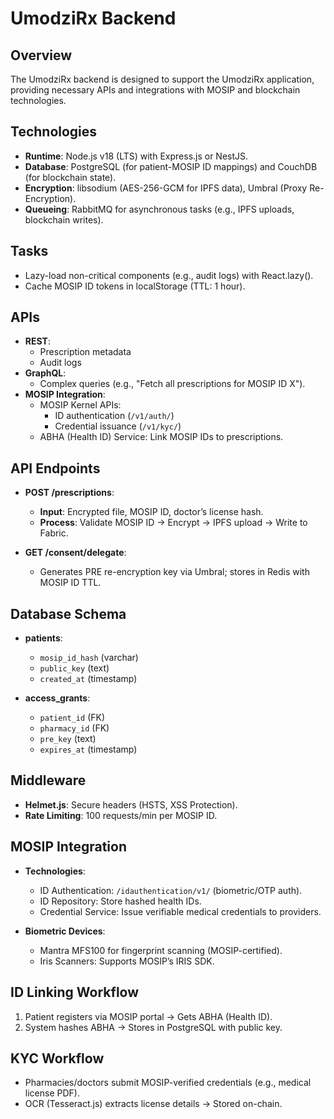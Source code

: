 # UmodziRx Backend

## Overview
The UmodziRx backend is designed to support the UmodziRx application, providing necessary APIs and integrations with MOSIP and blockchain technologies.

## Technologies
- **Runtime**: Node.js v18 (LTS) with Express.js or NestJS.
- **Database**: PostgreSQL (for patient-MOSIP ID mappings) and CouchDB (for blockchain state).
- **Encryption**: libsodium (AES-256-GCM for IPFS data), Umbral (Proxy Re-Encryption).
- **Queueing**: RabbitMQ for asynchronous tasks (e.g., IPFS uploads, blockchain writes).

## Tasks
- Lazy-load non-critical components (e.g., audit logs) with React.lazy().
- Cache MOSIP ID tokens in localStorage (TTL: 1 hour).

## APIs
- **REST**: 
  - Prescription metadata
  - Audit logs
- **GraphQL**: 
  - Complex queries (e.g., "Fetch all prescriptions for MOSIP ID X").
- **MOSIP Integration**: 
  - MOSIP Kernel APIs: 
    - ID authentication (`/v1/auth/`)
    - Credential issuance (`/v1/kyc/`)
  - ABHA (Health ID) Service: Link MOSIP IDs to prescriptions.

## API Endpoints
- **POST /prescriptions**:
  - **Input**: Encrypted file, MOSIP ID, doctor’s license hash.
  - **Process**: Validate MOSIP ID → Encrypt → IPFS upload → Write to Fabric.
  
- **GET /consent/delegate**:
  - Generates PRE re-encryption key via Umbral; stores in Redis with MOSIP ID TTL.

## Database Schema
- **patients**: 
  - `mosip_id_hash` (varchar)
  - `public_key` (text)
  - `created_at` (timestamp)
  
- **access_grants**: 
  - `patient_id` (FK)
  - `pharmacy_id` (FK)
  - `pre_key` (text)
  - `expires_at` (timestamp)

## Middleware
- **Helmet.js**: Secure headers (HSTS, XSS Protection).
- **Rate Limiting**: 100 requests/min per MOSIP ID.

## MOSIP Integration
- **Technologies**: 
  - ID Authentication: `/idauthentication/v1/` (biometric/OTP auth).
  - ID Repository: Store hashed health IDs.
  - Credential Service: Issue verifiable medical credentials to providers.
  
- **Biometric Devices**: 
  - Mantra MFS100 for fingerprint scanning (MOSIP-certified).
  - Iris Scanners: Supports MOSIP’s IRIS SDK.

## ID Linking Workflow
1. Patient registers via MOSIP portal → Gets ABHA (Health ID).
2. System hashes ABHA → Stores in PostgreSQL with public key.

## KYC Workflow
- Pharmacies/doctors submit MOSIP-verified credentials (e.g., medical license PDF).
- OCR (Tesseract.js) extracts license details → Stored on-chain.
